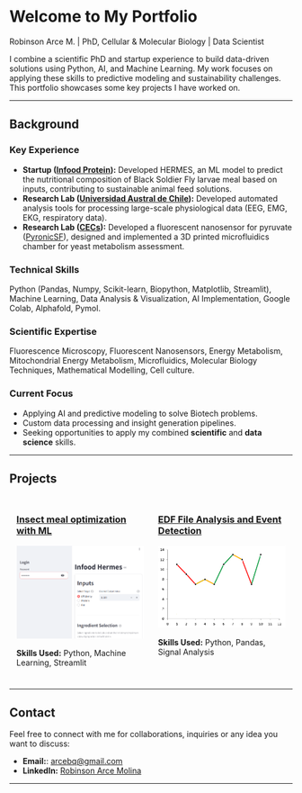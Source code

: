# Welcome to My Portfolio  
Robinson Arce M. | PhD, Cellular & Molecular Biology | Data Scientist<br>

I combine a scientific PhD and startup experience to build data-driven solutions using Python, AI, and Machine Learning. My work focuses on applying these skills to predictive modeling and sustainability challenges. This portfolio showcases some key projects I have worked on.

---

## Background

### Key Experience

* **Startup ([Infood Protein](https://www.infoodprotein.com/)):** Developed HERMES, an ML model to predict the nutritional composition of Black Soldier Fly larvae meal based on inputs, contributing to sustainable animal feed solutions.
* **Research Lab ([Universidad Austral de Chile](https://www.uach.cl/)):** Developed automated analysis tools for processing large-scale physiological data (EEG, EMG, EKG, respiratory data).
* **Research Lab ([CECs](http://www.cecs.cl/website/)):** Developed a fluorescent nanosensor for pyruvate ([PyronicSF]( https://doi.org/10.7554/eLife.53917)), designed and implemented a 3D printed microfluidics chamber for yeast metabolism assessment.

### Technical Skills 
Python (Pandas, Numpy, Scikit-learn, Biopython, Matplotlib, Streamlit), Machine Learning, Data Analysis & Visualization, AI Implementation, Google Colab, Alphafold, Pymol.

### Scientific Expertise
Fluorescence Microscopy, Fluorescent Nanosensors, Energy Metabolism, Mitochondrial Energy Metabolism, Microfluidics, Molecular Biology Techniques, Mathematical Modelling, Cell culture. 

### Current Focus

* Applying AI and predictive modeling to solve Biotech problems.
* Custom data processing and insight generation pipelines.
* Seeking opportunities to apply my combined **scientific** and **data science** skills.

---

## Projects  

<div style="display: flex; justify-content: space-around; flex-wrap: wrap;">

<!-- Project 1 -->
<div style="width: 45%; margin: 10px;">
  <h3><a href="./project1">Insect meal optimization with ML</a></h3>
  <img src="./assets/Hermes preview.png" alt="Insect Meal Prediction" style="width:100%; height:auto;">
  <p><strong>Skills Used:</strong> Python, Machine Learning, Streamlit</p>
</div>

<!-- Project 2 -->
<div style="width: 45%; margin: 10px;">
  <h3><a href="./project2">EDF File Analysis and Event Detection</a></h3>
  <img src="./assets/placeholder2.png" alt="EDF File Analysis" style="width:100%; height:auto;">
  <p><strong>Skills Used:</strong> Python, Pandas, Signal Analysis</p>
</div>

</div>

---

## Contact  
Feel free to connect with me for collaborations, inquiries or any idea you want to discuss:
- **Email:**: arcebq@gmail.com
- **LinkedIn:** [Robinson Arce Molina](https://www.linkedin.com/in/robinson-arce-molina-4566208b/)  


---

